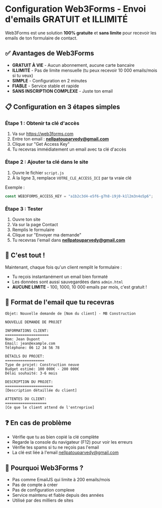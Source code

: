 # Configuration Web3Forms - Envoi d'emails GRATUIT et ILLIMITÉ

Web3Forms est une solution **100% gratuite** et **sans limite** pour recevoir les emails de ton formulaire de contact.

## ✅ Avantages de Web3Forms

- **GRATUIT À VIE** - Aucun abonnement, aucune carte bancaire
- **ILLIMITÉ** - Pas de limite mensuelle (tu peux recevoir 10 000 emails/mois si tu veux)
- **SIMPLE** - Configuration en 2 minutes
- **FIABLE** - Service stable et rapide
- **SANS INSCRIPTION COMPLEXE** - Juste ton email

## 📋 Configuration en 3 étapes simples

### Étape 1 : Obtenir ta clé d'accès

1. Va sur https://web3forms.com
2. Entre ton email : **nellpatouparvedy@gmail.com**
3. Clique sur "Get Access Key"
4. Tu recevras immédiatement un email avec ta clé d'accès

### Étape 2 : Ajouter ta clé dans le site

1. Ouvre le fichier `script.js`
2. À la ligne 3, remplace `VOTRE_CLE_ACCESS_ICI` par ta vraie clé

Exemple :
```javascript
const WEB3FORMS_ACCESS_KEY = "a1b2c3d4-e5f6-g7h8-i9j0-k1l2m3n4o5p6";
```

### Étape 3 : Tester

1. Ouvre ton site
2. Va sur la page Contact
3. Remplis le formulaire
4. Clique sur "Envoyer ma demande"
5. Tu recevras l'email dans **nellpatouparvedy@gmail.com**

## 🎯 C'est tout !

Maintenant, chaque fois qu'un client remplit le formulaire :
- Tu reçois instantanément un email bien formaté
- Les données sont aussi sauvegardées dans `admin.html`
- **AUCUNE LIMITE** - 100, 1000, 10 000 emails par mois, c'est gratuit !

## 📧 Format de l'email que tu recevras

```
Objet: Nouvelle demande de [Nom du client] - MB Construction

NOUVELLE DEMANDE DE PROJET

INFORMATIONS CLIENT:
====================
Nom: Jean Dupont
Email: jean@example.com
Téléphone: 06 12 34 56 78

DÉTAILS DU PROJET:
==================
Type de projet: Construction neuve
Budget estimé: 100 000€ - 200 000€
Délai souhaité: 3-6 mois

DESCRIPTION DU PROJET:
======================
[Description détaillée du client]

ATTENTES DU CLIENT:
===================
[Ce que le client attend de l'entreprise]
```

## ❓ En cas de problème

- Vérifie que tu as bien copié la clé complète
- Regarde la console du navigateur (F12) pour voir les erreurs
- Vérifie tes spams si tu ne reçois pas l'email
- La clé est liée à l'email nellpatouparvedy@gmail.com

## 🚀 Pourquoi Web3Forms ?

- Pas comme EmailJS qui limite à 200 emails/mois
- Pas de compte à créer
- Pas de configuration complexe
- Service maintenu et fiable depuis des années
- Utilisé par des milliers de sites